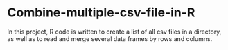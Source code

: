 # Combine-multiple-csv-file-in-R
In this project, R code is written to create a list of all csv files in a directory, as well as to read and merge several data frames by rows and columns.
